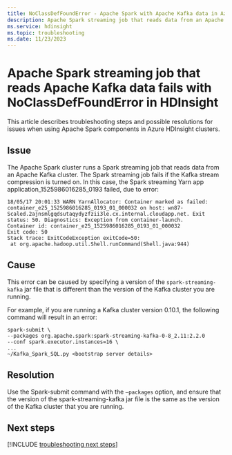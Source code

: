 ```yaml
---
title: NoClassDefFoundError - Apache Spark with Apache Kafka data in Azure HDInsight
description: Apache Spark streaming job that reads data from an Apache Kafka cluster fails with a NoClassDefFoundError in Azure HDInsight
ms.service: hdinsight
ms.topic: troubleshooting
ms.date: 11/23/2023
---
```


# Apache Spark streaming job that reads Apache Kafka data fails with NoClassDefFoundError in HDInsight

This article describes troubleshooting steps and possible resolutions for issues when using Apache Spark components in Azure HDInsight clusters.

## Issue

The Apache Spark cluster runs a Spark streaming job that reads data from an Apache Kafka cluster. The Spark streaming job fails if the Kafka stream compression is turned on. In this case, the Spark streaming Yarn app application_1525986016285_0193 failed, due to error:

```
18/05/17 20:01:33 WARN YarnAllocator: Container marked as failed: container_e25_1525986016285_0193_01_000032 on host: wn87-Scaled.2ajnsmlgqdsutaqydyzfzii3le.cx.internal.cloudapp.net. Exit status: 50. Diagnostics: Exception from container-launch.
Container id: container_e25_1525986016285_0193_01_000032
Exit code: 50
Stack trace: ExitCodeException exitCode=50: 
 at org.apache.hadoop.util.Shell.runCommand(Shell.java:944)
```

## Cause

This error can be caused by specifying a version of the `spark-streaming-kafka` jar file that is different than the version of the Kafka cluster you are running.

For example, if you are running a Kafka cluster version 0.10.1, the following command will result in an error:

```
spark-submit \
--packages org.apache.spark:spark-streaming-kafka-0-8_2.11:2.2.0
--conf spark.executor.instances=16 \
...
~/Kafka_Spark_SQL.py <bootstrap server details>
```

## Resolution

Use the Spark-submit command with the `–packages` option, and ensure that the version of the spark-streaming-kafka jar file is the same as the version of the Kafka cluster that you are running.

## Next steps

[!INCLUDE [troubleshooting next steps](../includes/hdinsight-troubleshooting-next-steps.md)]
